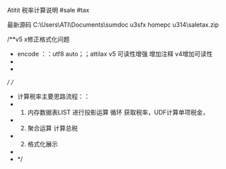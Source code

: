 Atitit 税率计算说明 #sale #tax

最新源码 
C:\Users\ATI\Documents\sumdoc u3sfx homepc u314\saletax.zip

/**v5 x修正格式化问题
 * encode ：：utf8 auto；；attilax v5 可读性增强 增加注释 v4增加可读性
 * 
 * 
 */
/*
 * 计算税率主要思路流程：：
 * 1. 内存数据表LIST 进行投影运算 循环 获取税率，UDF计算单项税金，
 * 2. 聚合运算 计算总税
 * 2. 格式化展示
 * 
 * */


